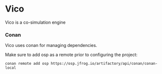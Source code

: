 # Vico

Vico is a co-simulation engine


### Conan

Vico uses conan for managing dependencies.

Make sure to add osp as a remote prior to configuring the project:
```
conan remote add osp https://osp.jfrog.io/artifactory/api/conan/conan-local
```